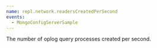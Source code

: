 ```yaml
---
name: repl.network.readersCreatedPerSecond
events:
  - MongoConfigServerSample
---
```


The number of oplog query processes created per second.